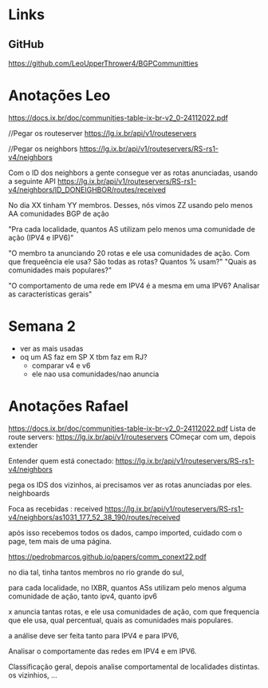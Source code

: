 # Links
## GitHub
https://github.com/LeoUpperThrower4/BGPCommunitties





# Anotações Leo
https://docs.ix.br/doc/communities-table-ix-br-v2_0-24112022.pdf

//Pegar os routeserver
https://lg.ix.br/api/v1/routeservers

//Pegar os neighbors
https://lg.ix.br/api/v1/routeservers/RS-rs1-v4/neighbors

Com o ID dos neighbors a gente consegue ver as rotas anunciadas, usando a seguinte API
https://lg.ix.br/api/v1/routeservers/RS-rs1-v4/neighbors/ID_DONEIGHBOR/routes/received


No dia XX tinham YY membros. Desses, nós vimos ZZ usando pelo menos AA comunidades BGP de ação

"Pra cada localidade, quantos AS utilizam pelo menos uma comunidade de ação (IPV4 e IPV6)"

"O membro ta anunciando 20 rotas e ele usa comunidades de ação. Com que frequeência ele usa? São todas as rotas? Quantos % usam?"
"Quais as comunidades mais populares?"

"O comportamento de uma rede em IPV4 é a mesma em uma IPV6? Analisar as características gerais"



# Semana 2
- ver as mais usadas
- oq um AS faz em SP X tbm faz em RJ?
  - comparar v4 e v6
  - ele nao usa comunidades/nao anuncia

# Anotações Rafael

https://docs.ix.br/doc/communities-table-ix-br-v2_0-24112022.pdf
Lista de route servers: 
https://lg.ix.br/api/v1/routeservers
COmeçar com um, depois extender

Entender quem está conectado:
https://lg.ix.br/api/v1/routeservers/RS-rs1-v4/neighbors

pega os IDS dos vizinhos, ai precisamos ver as rotas anunciadas por eles.
neighboards

Foca as recebidas : received
https://lg.ix.br/api/v1/routeservers/RS-rs1-v4/neighbors/as1031_177_52_38_190/routes/received

após isso recebemos todos os dados, campo imported, cuidado com o page, tem mais de uma página.

https://pedrobmarcos.github.io/papers/comm_conext22.pdf


no dia tal, tinha tantos membros no rio grande do sul,

para cada localidade, no IXBR, quantos ASs utilizam pelo menos alguma comunidade de ação, tanto ipv4, quanto ipv6

x anuncia tantas rotas, e ele usa comunidades de ação, com que frequencia que ele usa, qual percentual, 
quais as comunidades mais populares.

a análise deve ser feita tanto para IPV4 e para IPV6, 

Analisar o comportamente das redes em IPV4 e em IPV6.

Classificação geral, depois analise comportamental de localidades distintas. os vizinhios, ...
